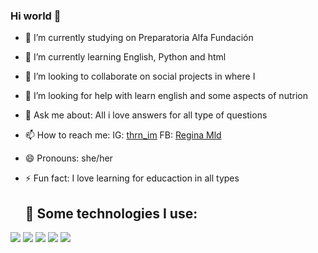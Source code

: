 ### Hi world 👋

- 🔭 I’m currently studying on Preparatoria Alfa Fundación
- 🌱 I’m currently learning English, Python and html
- 👯 I’m looking to collaborate on social projects in where I 
- 🤔 I’m looking for help with learn english and some aspects of nutrion
- 💬 Ask me about: All i love answers for all type of questions
- 📫 How to reach me: IG: [thrn_im](https://www.instagram.com/thrn_im) FB: [Regina Mld](https://www.facebook.com/profile.php)
- 😄 Pronouns: she/her
- ⚡ Fun fact: I love learning for educaction in all types

  ## 🤖 Some technologies I use:
  
<img src="https://img.shields.io/badge/HTML5-E34F26?style=for-the-badge&logo=html5&logoColor=white" />
<img src="https://img.shields.io/badge/CSS3-1572B6?style=for-the-badge&logo=css3&logoColor=white" />
<img src="https://img.shields.io/badge/JavaScript-323330?style=for-the-badge&logo=javascript&logoColor=F7DF1E" />
<img src="https://img.shields.io/badge/GitHub-100000?style=for-the-badge&logo=github&logoColor=white" />
<img src="https://img.shields.io/badge/Python-FFD43B?style=for-the-badge&logo=python&logoColor=blue" />
    
